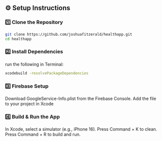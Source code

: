 ## ⚙️ Setup Instructions

### 1️⃣ Clone the Repository

```bash
git clone https://github.com/joshuafitzerald/healthapp.git
cd healthapp
```
### 2️⃣ Install Dependencies
run the following in Terminal:

```bash
xcodebuild -resolvePackageDependencies
```

### 3️⃣ Firebase Setup
Download GoogleService-Info.plist from the Firebase Console.
Add the file to your project in Xcode

### 4️⃣ Build & Run the App
In Xcode, select a simulator (e.g., iPhone 16).
Press Command + K to clean.
Press Command + R to build and run.
